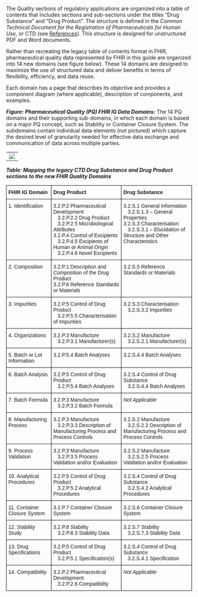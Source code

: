 The Quality sections of regulatory applications are organized into a table of contents that includes sections and sub-sections under the titles “Drug Substance” and “Drug Product”. The structure is defined in the *Common Technical Document for the Registration of Pharmaceuticals for Human Use*, or CTD (see [References](best_practices.html)). This structure is designed for unstructured PDF and Word documents.

Rather than recreating the legacy table of contents format in FHIR, pharmaceutical quality data represented by FHIR in this guide are organized into 14 new domains (see figure below). These 14 domains are designed to maximize the use of structured data and deliver benefits in terms of flexibility, efficiency, and data reuse.

Each domain has a page that describes its objective and provides a component diagram (where applicable), description of components, and examples.

***Figure: Pharmaceutical Quality (PQ) FHIR IG Data Domains:*** The 14 PQ domains and their supporting sub-domains, in which each domain is based on a major PQ concept, such as Stability or Container Closure System. The subdomains contain individual data elements (not pictured) which capture the desired level of granularity needed for effective data exchange and communication of data across multiple parties.
<table><tr><td><img src="all-domains-dx-PQ.png" usemap="#hotspots"/></td></tr></table>

***Table: Mapping the legacy CTD Drug Substance and Drug Product sections to the new FHIR Quality Domains***
<style type="text/css">
.tg  {border-collapse:collapse;border-spacing:0;}
.tg td{border-color:black;border-style:solid;border-width:1px;font-family:Arial, sans-serif;font-size:14px;
  overflow:hidden;padding:10px 5px;word-break:normal;}
.tg th{border-color:black;border-style:solid;border-width:1px;font-family:Arial, sans-serif;font-size:14px;
  font-weight:normal;overflow:hidden;padding:10px 5px;word-break:normal;}
.tg .tg-0lax{text-align:left;vertical-align:top}
</style>
<table class="tg">
<thead>
  <tr>
    <th class="tg-0lax"><b>FHIR IG Domain</b></th>
    <th class="tg-0lax"><b>Drug Product</b></th>
        <th class="tg-0lax"><b>Drug Substance</b></th>
  </tr>
</thead>
<tbody>
  <tr>
    <td class="tg-0lax">1. Identification</td>
    <td class="tg-0lax">3.2.P.2 Pharmaceutical Development
        <br>&nbsp;&nbsp;&nbsp;3.2.P.2.2 Drug Product 
        <br>&nbsp;&nbsp;&nbsp;3.2.P.2.5 Microbiological Attributes
    <br>3.2.P.4 Control of Excipients  
        <br>&nbsp;&nbsp;&nbsp;3.2.P.4.5 Excipients of Human or Animal Origin 
        <br>&nbsp;&nbsp;&nbsp;3.2.P.4.6 Novel Excipients</td>
    <td class="tg-0lax">3.2.S.1 General Information
        <br>&nbsp;&nbsp;&nbsp;3.2.S.1.3 – General Properties
    <br>3.2.S.3 Characterisation
        <br>&nbsp;&nbsp;&nbsp;3.2.S.3.1 – Elucidation of Structure and Other Characteristics</td>
  </tr>
  <tr>
    <td class="tg-0lax">2. Composition</td>
    <td class="tg-0lax">3.2.P.1 Description and Composition of the Drug Product<br>3.2.P.6 Reference Standards or Materials</td>
    <td class="tg-0lax">3.2.S.5 Reference Standards or Materials</td>
  </tr>
  <tr>
    <td class="tg-0lax">3. Impurities</td>
    <td class="tg-0lax">3.2.P.5 Control of Drug Product
    <br>&nbsp;&nbsp;&nbsp;3.2.P.5.5 Characterisation of Impurities</td>
    <td class="tg-0lax">3.2.S.3 Characterisation
    <br>&nbsp;&nbsp;&nbsp;3.2.S.3.2 Impurities</td>
  </tr>
  <tr>
    <td class="tg-0lax">4. Organizations</td>
    <td class="tg-0lax">3.2.P.3 Manufacture
    <br>&nbsp;&nbsp;&nbsp;3.2.P.3.1 Manufacturer(s)</td>
    <td class="tg-0lax">3.2.S.2 Manufacture
    <br>&nbsp;&nbsp;&nbsp;3.2.S.2.1 Manufacturer(s)</td>
  </tr>
  <tr>
    <td class="tg-0lax">5. Batch or Lot Information</td>
    <td class="tg-0lax">3.2.P.5.4 Batch Analyses</td>
    <td class="tg-0lax">3.2.S.4.4 Batch Analyses</td>
  </tr>
  <tr>
    <td class="tg-0lax">6. Batch Analysis</td>
        <td class="tg-0lax">3.2.P.5 Control of Drug Product
    <br>&nbsp;&nbsp;&nbsp;3.2.P.5.4 Batch Analyses</td>
    <td class="tg-0lax">3.2.S.4 Control of Drug Substance
    <br>&nbsp;&nbsp;&nbsp;3.2.S.4.4 Batch Analyses</td>
  </tr>
  <tr>
    <td class="tg-0lax">7. Batch Formula</td>
    <td class="tg-0lax">3.2.P.3 Manufacture
    <br>&nbsp;&nbsp;&nbsp;3.2.P.3.2 Batch Formula</td>
    <td class="tg-0lax"><i>Not Applicable</i></td>
  </tr>
  <tr>
    <td class="tg-0lax">8. Manufacturing Process</td>
    <td class="tg-0lax">3.2.P.3 Manufacture
    <br>&nbsp;&nbsp;&nbsp;3.2.P.3.3 Description of Manufacturing Process and Process Controls</td>
    <td class="tg-0lax">3.2.S.2 Manufacture
    <br>&nbsp;&nbsp;&nbsp;3.2.S.2.2 Description of Manufacturing Process and Process Controls</td>
  </tr>
  <tr>
    <td class="tg-0lax">9. Process Validation</td>
    <td class="tg-0lax">3.2.P.3 Manufacture
    <br>&nbsp;&nbsp;&nbsp;3.2.P.3.5 Process Validation and/or Evaluation</td>
    <td class="tg-0lax">3.2.S.2 Manufacture
    <br>&nbsp;&nbsp;&nbsp;3.2.S.2.5 Process Validation and/or Evaluation</td>
  </tr>
  <tr>
    <td class="tg-0lax">10. Analytical Procedures</td>
    <td class="tg-0lax">3.2.P.5 Control of Drug Product
    <br>&nbsp;&nbsp;&nbsp;3.2.P.5.2 Analytical Procedures</td>
    <td class="tg-0lax">3.2.S.4 Control of Drug Substance
    <br>&nbsp;&nbsp;&nbsp;3.2.S.4.2 Analytical Procedures</td>
  </tr>
  <tr>
    <td class="tg-0lax">11. Container Closure System</td>
    <td class="tg-0lax">3.2.P.7 Container Closure System</td>
    <td class="tg-0lax">3.2.S.6 Container Closure System</td>
  </tr>
  <tr>
    <td class="tg-0lax">12. Stability Study</td>
    <td class="tg-0lax">3.2.P.8 Stability
    <br>&nbsp;&nbsp;&nbsp;3.2.P.8.3 Stability Data</td>
    <td class="tg-0lax">3.2.S.7 Stability
    <br>&nbsp;&nbsp;&nbsp;3.2.S.7.3 Stability Data</td>
  </tr>
  <tr>
    <td class="tg-0lax">13. Drug Specifications</td>
    <td class="tg-0lax">3.2.P.5 Control of Drug Product
    <br>&nbsp;&nbsp;&nbsp;3.2.P.5.1 Specification(s)</td>
    <td class="tg-0lax">3.2.S.4 Control of Drug Substance
    <br>&nbsp;&nbsp;&nbsp;3.2.S.4.1 Specification</td>
  </tr>
  <tr>
    <td class="tg-0lax">14. Compatibility</td>
    <td class="tg-0lax">3.2.P.2 Pharmaceutical Development
    <br>&nbsp;&nbsp;&nbsp;3.2.P.2.6 Compatibility</td>
    <td class="tg-0lax"><i>Not Applicable</i></td>
  </tr>
</tbody>
</table>

<map name="hotspots">
  <area shape='rect' coords='43,45,451,192' title='Identification' href='identification.html' alt='Identification' />
			<area shape='rect' coords='-4,201,301,312' title='Composition' href='composition.html' alt='Composition' />
			<area shape='rect' coords='21,325,368,394' title='Impurities' href='impurities.html' alt='Impurities' />
			<area shape='rect' coords='144,401,416,517' title='Organization' href='organizations.html' alt='Organization' />
			<area shape='rect' coords='48,522,404,596' title='Batch / Lot Information' href='batch_info.html' alt='Batch / Lot Information' />
			<area shape='rect' coords='49,603,403,678' title='Batch Analysis' href='batch_anal.html' alt='Batch Analysis' />
			<area shape='rect' coords='746,42,1096,193' title='Manufacturing' href='mnf_process.html' alt='Manufacturing' />
			<area shape='rect' coords='90,684,418,759' title='Batch Formula' href='batch_formula.html' alt='Batch Formula' />
			<area shape='rect' coords='746,199,1078,276' title='Process Validation' href='process_valid.html' alt='Process Validation' />
			<area shape='rect' coords='746,289,1100,364' title='Analytical Procedures' href='anal_proc.html' alt='Analytical Procedures' />
			<area shape='rect' coords='801,367,1233,460' title='Container Closure System' href='container.html' alt='Container Closure System' />
			<area shape='rect' coords='787,463,1104,571' title='Stability Study' href='stability.htm' alt='Stability Study' />
			<area shape='rect' coords='809,579,1120,659' title='Specification' href='drug_specification.html' alt='Specification' />
			<area shape='rect' coords='780,662,1115,754' title='Compatibility' href='compatibility.html' alt='Compatibility' />
			<area shape='rect' coords='453,41,745,754' title='Click on the sections' href='domains.html' />
  
  
</map>